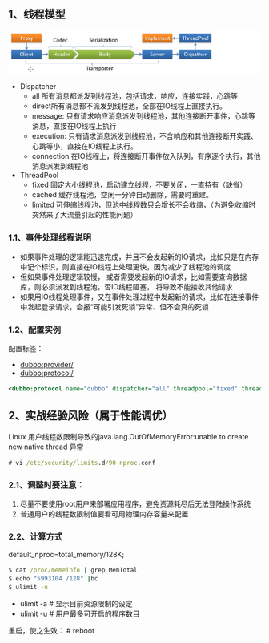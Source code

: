 ## 1、线程模型
![dubbo线程模型.png](img/dubbo线程模型.png)
- Dispatcher
    - all 所有消息都派发到线程池，包括请求，响应，连接实践，心跳等
    - direct所有消息都不派发到线程池，全部在IO线程上直接执行。
    - message: 只有请求响应消息派发到线程池，其他连接断开事件，心跳等消息，直接在IO线程上执行
    - execution: 只有请求消息派发到线程池，不含响应和其他连接断开实践、心跳等小，直接在IO线程上执行。
    - connection 在IO线程上，将连接断开事件放入队列，有序逐个执行，其他消息派发到线程池
- ThreadPool
    - fixed 固定大小线程池，启动建立线程，不要关闭，一直持有（缺省）
    - cached 缓存线程池，空闲一分钟自动删除，需要时重建。
    - limited 可伸缩线程池，但池中线程数只会增长不会收缩，（为避免收缩时突然来了大流量引起的性能问题）
### 1.1、事件处理线程说明
- 如果事件处理的逻辑能迅速完成，并且不会发起新的IO请求，比如只是在内存中记个标识，则直接在IO线程上处理更快，因为减少了线程池的调度
- 但如果事件处理逻辑较慢， 或者需要发起新的IO请求，比如需要查询数据库，则必须派发到线程池，否IO线程阻塞， 将导致不能接收其他请求
- 如果用IO线程处理事件，又在事件处理过程中发起新的请求，比如在连接事件中发起登录请求，会报“可能引发死锁”异常、但不会真的死锁
### 1.2、配置实例
配置标签：
- <dubbo:provider/>
- <dubbo:protocol/>
```xml
<dubbo:protocol name="dubbo" dispatcher="all" threadpool="fixed" threads="100"/>
```
## 2、实战经验风险（属于性能调优）
Linux 用户线程数限制导致的java.lang.OutOfMemoryError:unable to create new native thread 异常
```cmd
# vi /etc/security/limits.d/90-nproc.conf

```
### 2.1、调整时要注意：
1. 尽量不要使用root用户来部署应用程序，避免资源耗尽后无法登陆操作系统
2. 普通用户的线程数限制值要看可用物理内存容量来配置

### 2.2、计算方式
default_nproc=total_memory/128K;

```cmd
$ cat /proc/memeinfo | grep MemTotal
$ echo "5993104 /128" |bc
$ ulimit -u 
```

- ulimit -a # 显示目前资源限制的设定
- ulimit -u # 用户最多可开启的程序数目

重启，使之生效： # reboot
